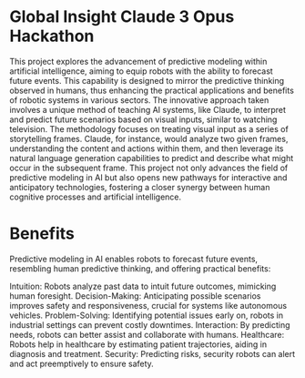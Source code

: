 # Global Insight Claude 3 Opus Hackathon

This project explores the advancement of predictive modeling within artificial intelligence, aiming to equip robots with the ability to forecast future events. This capability is designed to mirror the predictive thinking observed in humans, thus enhancing the practical applications and benefits of robotic systems in various sectors. The innovative approach taken involves a unique method of teaching AI systems, like Claude, to interpret and predict future scenarios based on visual inputs, similar to watching television. The methodology focuses on treating visual input as a series of storytelling frames. Claude, for instance, would analyze two given frames, understanding the content and actions within them, and then leverage its natural language generation capabilities to predict and describe what might occur in the subsequent frame. This project not only advances the field of predictive modeling in AI but also opens new pathways for interactive and anticipatory technologies, fostering a closer synergy between human cognitive processes and artificial intelligence.

# Benefits

Predictive modeling in AI enables robots to forecast future events, resembling human predictive thinking, and offering practical benefits:

Intuition: Robots analyze past data to intuit future outcomes, mimicking human foresight.
Decision-Making: Anticipating possible scenarios improves safety and responsiveness, crucial for systems like autonomous vehicles.
Problem-Solving: Identifying potential issues early on, robots in industrial settings can prevent costly downtimes.
Interaction: By predicting needs, robots can better assist and collaborate with humans.
Healthcare: Robots help in healthcare by estimating patient trajectories, aiding in diagnosis and treatment.
Security: Predicting risks, security robots can alert and act preemptively to ensure safety.

